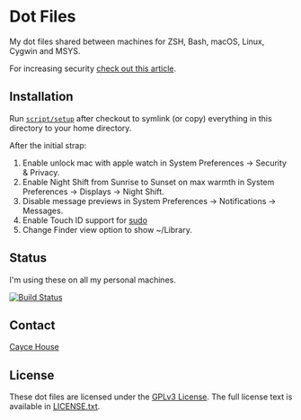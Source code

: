 # Dot Files

My dot files shared between machines for ZSH, Bash, macOS, Linux, Cygwin and MSYS.

For increasing security [check out this article](https://blog.bejarano.io/hardening-macos.html).

## Installation

Run [`script/setup`](https://github.com/caycehouse/dotfiles/blob/master/script/setup)
after checkout to symlink (or copy) everything in this directory to your home directory.

After the initial strap:

1. Enable unlock mac with apple watch in System Preferences -> Security & Privacy.
2. Enable Night Shift from Sunrise to Sunset on max warmth in System Preferences -> Displays -> Night Shift.
3. Disable message previews in System Preferences -> Notifications -> Messages.
4. Enable Touch ID support for [sudo](https://www.imore.com/how-use-sudo-your-mac-touch-id)
5. Change Finder view option to show ~/Library.

## Status

I'm using these on all my personal machines.

[![Build Status](https://travis-ci.com/caycehouse/dotfiles.svg?branch=master)](https://travis-ci.com/caycehouse/dotfiles)

## Contact

[Cayce House](mailto:cayce@caycehouse.com)

## License

These dot files are licensed under the [GPLv3 License](https://en.wikipedia.org/wiki/GNU_General_Public_License).
The full license text is available in [LICENSE.txt](https://github.com/caycehouse/dotfiles/blob/master/LICENSE.txt).
